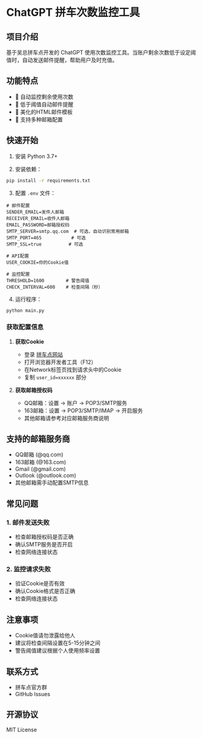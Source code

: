 # ChatGPT 拼车次数监控工具

## 项目介绍
基于吴总拼车点开发的 ChatGPT 使用次数监控工具。当账户剩余次数低于设定阈值时，自动发送邮件提醒，帮助用户及时充值。

## 功能特点
- 🔄 自动监控剩余使用次数
- 📧 低于阈值自动邮件提醒
- 🎨 美化的HTML邮件模板
- 🔧 支持多种邮箱配置

## 快速开始

1. 安装 Python 3.7+

2. 安装依赖：
```bash
pip install -r requirements.txt
```

3. 配置 `.env` 文件：
```env
# 邮件配置
SENDER_EMAIL=发件人邮箱
RECEIVER_EMAIL=收件人邮箱
EMAIL_PASSWORD=邮箱授权码
SMTP_SERVER=smtp.qq.com  # 可选，自动识别常用邮箱
SMTP_PORT=465           # 可选
SMTP_SSL=true          # 可选

# API配置
USER_COOKIE=你的Cookie值

# 监控配置
THRESHOLD=1600        # 警告阈值
CHECK_INTERVAL=600    # 检查间隔（秒）
```

4. 运行程序：
```bash
python main.py
```

### 获取配置信息

1. **获取Cookie**
   - 登录 [拼车点网站](https://www.xyhelper-agent.com)
   - 打开浏览器开发者工具（F12）
   - 在Network标签页找到请求头中的Cookie
   - 复制 `user_id=xxxxxx` 部分

2. **获取邮箱授权码**
   - QQ邮箱：设置 -> 账户 -> POP3/SMTP服务
   - 163邮箱：设置 -> POP3/SMTP/IMAP -> 开启服务
   - 其他邮箱请参考对应邮箱服务商说明

## 支持的邮箱服务商
- QQ邮箱 (@qq.com)
- 163邮箱 (@163.com)
- Gmail (@gmail.com)
- Outlook (@outlook.com)
- 其他邮箱需手动配置SMTP信息

## 常见问题

### 1. 邮件发送失败
- 检查邮箱授权码是否正确
- 确认SMTP服务是否开启
- 检查网络连接状态

### 2. 监控请求失败
- 验证Cookie是否有效
- 确认Cookie格式是否正确
- 检查网络连接状态

## 注意事项
- Cookie值请勿泄露给他人
- 建议将检查间隔设置在5-15分钟之间
- 警告阈值建议根据个人使用频率设置

## 联系方式
- 拼车点官方群
- GitHub Issues

## 开源协议
MIT License
